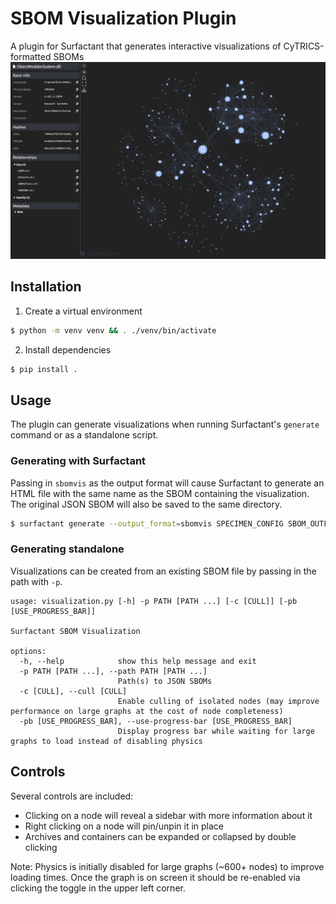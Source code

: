 # SBOM Visualization Plugin
A plugin for Surfactant that generates interactive visualizations of CyTRICS-formatted SBOMs
![Example Output](./Example.jpeg)

## Installation
1. Create a virtual environment
```bash
$ python -m venv venv && . ./venv/bin/activate
```
2. Install dependencies
```bash
$ pip install .
```

## Usage
The plugin can generate visualizations when running Surfactant's `generate` command or as a standalone script.

### Generating with Surfactant
Passing in `sbomvis` as the output format will cause Surfactant to generate an HTML file with the same name as the SBOM containing the visualization. The original JSON SBOM will also be saved to the same directory.
```bash
$ surfactant generate --output_format=sbomvis SPECIMEN_CONFIG SBOM_OUTFILE
```

### Generating standalone
Visualizations can be created from an existing SBOM file by passing in the path with `-p`.
```
usage: visualization.py [-h] -p PATH [PATH ...] [-c [CULL]] [-pb [USE_PROGRESS_BAR]]

Surfactant SBOM Visualization

options:
  -h, --help            show this help message and exit
  -p PATH [PATH ...], --path PATH [PATH ...]
                        Path(s) to JSON SBOMs
  -c [CULL], --cull [CULL]
                        Enable culling of isolated nodes (may improve performance on large graphs at the cost of node completeness)
  -pb [USE_PROGRESS_BAR], --use-progress-bar [USE_PROGRESS_BAR]
                        Display progress bar while waiting for large graphs to load instead of disabling physics
```

## Controls
Several controls are included:
* Clicking on a node will reveal a sidebar with more information about it
* Right clicking on a node will pin/unpin it in place
* Archives and containers can be expanded or collapsed by double clicking

Note: Physics is initially disabled for large graphs (~600+ nodes) to improve loading times. Once the graph is on screen it should be re-enabled via clicking the toggle in the upper left corner.
